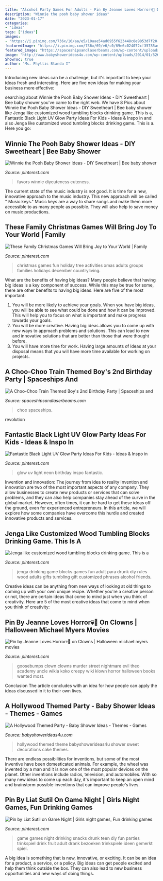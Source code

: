 ```yaml
---
title: "Alcohol Party Games For Adults - Pin By Jeanne Loves Horror💀🔪 On Clowns"
description: "Winnie the pooh baby shower ideas"
date: "2023-01-17"
categories:
- "ideas"
tags: ["ideas"]
images:
- "https://i.pinimg.com/736x/10/aa/e5/10aae54ad0955f623448c8e9853d7f20--evil-clowns-skulls.jpg"
featuredImage: "https://i.pinimg.com/736x/69/e6/c0/69e6c024072cf35785ac6c229aaa7edd.jpg"
featured_image: "https://spaceshipsandlaserbeams.com/wp-content/uploads/2015/09/vintage-train-birthday-party-ideas.jpg.jpg"
image: "http://www.babyshowerideas4u.com/wp-content/uploads/2014/01/526554_626300797401133_1353692776_n.jpg"
ShowToc: true
author: "Ms. Phyllis Blanda I"
---
```



Introducing new ideas can be a challenge, but it's important to keep your ideas fresh and interesting. Here are five new ideas for making your business more effective:

	

		
searching about Winnie the Pooh Baby Shower Ideas - DIY Sweetheart | Bee baby shower you've came to the right web. We have 8 Pics about Winnie the Pooh Baby Shower Ideas - DIY Sweetheart | Bee baby shower like Jenga like customized wood tumbling blocks drinking game. This is a, Fantastic Black Light UV Glow Party Ideas For Kids - Ideas &amp; Inspo in and also Jenga like customized wood tumbling blocks drinking game. This is a. Here you go:
		
    
## Winnie The Pooh Baby Shower Ideas - DIY Sweetheart | Bee Baby Shower

<img loading=lazy src="https://i.pinimg.com/736x/cd/21/bb/cd21bbf2b2f22d8764be35d616e4488c.jpg" onerror="this.onerror=null;this.src='https://tse2.mm.bing.net/th?id=OIP.5t3kPT8VqTQELatJK601CgHaJ4&amp;pid=15.1';" alt="Winnie the Pooh Baby Shower Ideas - DIY Sweetheart | Bee baby shower">

_Source: pinterest.com_

>favors winnie diycuteness cuteness. 

	

The current state of the music industry is not good. It is time for a new, innovative approach to the music industry. This new approach will be called " Music keys." Music keys are a way to share songs and make them more accessible to as many people as possible. They will also help to save money on music productions.

    
## These Family Christmas Games Will Bring Joy To Your World | Family

<img loading=lazy src="https://i.pinimg.com/736x/28/96/dd/2896dd920c626769600c0648d318e6d1.jpg" onerror="this.onerror=null;this.src='https://tse4.mm.bing.net/th?id=OIP.IxSSK5J_lQbQdZuPcfpFlgHaLH&amp;pid=15.1';" alt="These Family Christmas Games Will Bring Joy to Your World | Family">

_Source: pinterest.com_

>christmas games fun holiday tree activities xmas adults groups families holidays december countryliving. 

	

What are the benefits of having big ideas?
Many people believe that having big ideas is a key component of success. While this may be true for some, there are other benefits to having big ideas. Here are five of the most important: 
1. You will be more likely to achieve your goals. When you have big ideas, you will be able to see what could be done and how it can be improved. This will help you to focus on what is important and make progress towards your goals. 
2. You will be more creative. Having big ideas allows you to come up with new ways to approach problems and solutions. This can lead to new and innovative solutions that are better than those that were thought before. 
3. You will have more time for work. Having large amounts of Ideas at your disposal means that you will have more time available for working on projects.

    
## A Choo-Choo Train Themed Boy&#039;s 2nd Birthday Party | Spaceships And

<img loading=lazy src="https://spaceshipsandlaserbeams.com/wp-content/uploads/2015/09/vintage-train-birthday-party-ideas.jpg.jpg" onerror="this.onerror=null;this.src='https://tse4.mm.bing.net/th?id=OIP.OeAUz8mAzfx6I7NQIovDsgHaLH&amp;pid=15.1';" alt="A Choo-Choo Train Themed Boy&#039;s 2nd Birthday Party | Spaceships and">

_Source: spaceshipsandlaserbeams.com_

>choo spaceships. 

	

revolution

    
## Fantastic Black Light UV Glow Party Ideas For Kids - Ideas &amp; Inspo In

<img loading=lazy src="https://i.pinimg.com/736x/8d/75/0d/8d750d31fed35a2278f6302248638121.jpg" onerror="this.onerror=null;this.src='https://tse2.mm.bing.net/th?id=OIP.r2R04GxIRpw-U9YjqwN62wHaP3&amp;pid=15.1';" alt="Fantastic Black Light UV Glow Party Ideas For Kids - Ideas &amp; Inspo in">

_Source: pinterest.com_

>glow uv light neon birthday inspo fantastic. 

	

Invention and innovation: The journey from idea to reality
Invention and innovation are two of the most important aspects of any company. They allow businesses to create new products or services that can solve problems, and they can also help companies stay ahead of the curve in the global market. However, often times, it can be hard to get these ideas off the ground, even for experienced entrepreneurs. In this article, we will explore how some companies have overcome this hurdle and created innovative products and services.

    
## Jenga Like Customized Wood Tumbling Blocks Drinking Game. This Is A

<img loading=lazy src="https://i.pinimg.com/736x/6e/d1/67/6ed167c82e486640d484641475d18eab.jpg" onerror="this.onerror=null;this.src='https://tse4.mm.bing.net/th?id=OIP.1BN7W0ea6ycHcggPRiFxuwHaJ4&amp;pid=15.1';" alt="Jenga like customized wood tumbling blocks drinking game. This is a">

_Source: pinterest.com_

>jenga drinking game blocks games fun adult para drunk diy rules wood adults gifts tumbling gift customized phrases alcohol friends. 

	

Creative ideas can be anything from new ways of looking at old things to coming up with your own unique recipe. Whether you're a creative person or not, there are certain ideas that come to mind just when you think of creativity. Here are 5 of the most creative ideas that come to mind when you think of creativity: 

    
## Pin By Jeanne Loves Horror💀🔪 On Clowns | Halloween Michael Myers Movies

<img loading=lazy src="https://i.pinimg.com/736x/10/aa/e5/10aae54ad0955f623448c8e9853d7f20--evil-clowns-skulls.jpg" onerror="this.onerror=null;this.src='https://tse3.mm.bing.net/th?id=OIP.uSDiSbrsKLl7vOovNo9KAAHaKP&amp;pid=15.1';" alt="Pin by Jeanne Loves Horror💀🔪 on Clowns | Halloween michael myers movies">

_Source: pinterest.com_

>goosebumps clown clowns murder street nightmare evil theo academy uncle wikia koko creepy wiki klown horror halloween books wanted most. 

	

Conclusion
The article concludes with an idea for how people can apply the ideas discussed in it to their own lives.

    
## A Hollywood Themed Party - Baby Shower Ideas - Themes - Games

<img loading=lazy src="http://www.babyshowerideas4u.com/wp-content/uploads/2014/01/526554_626300797401133_1353692776_n.jpg" onerror="this.onerror=null;this.src='https://tse2.mm.bing.net/th?id=OIP.8uVsPW6wjK6MO1rtBtHv8gHaFj&amp;pid=15.1';" alt="A Hollywood Themed Party - Baby Shower Ideas - Themes - Games">

_Source: babyshowerideas4u.com_

>hollywood themed theme babyshowerideas4u shower sweet decorations cake themes. 

	

There are endless possibilities for inventions, but some of the most inventive have been domesticated animals. For example, the wheel was invented by a man and it is now one of the most popular devices on the planet. Other inventions include radios, television, and automobiles. With so many new ideas to come up each day, it's important to keep an open mind and brainstorm possible inventions that can improve people's lives.

    
## Pin By Liat Sutil On Game Night | Girls Night Games, Fun Drinking Games

<img loading=lazy src="https://i.pinimg.com/736x/69/e6/c0/69e6c024072cf35785ac6c229aaa7edd.jpg" onerror="this.onerror=null;this.src='https://tse2.mm.bing.net/th?id=OIP.hN1jRhZvN1-nALr-2yB18gHaJ4&amp;pid=15.1';" alt="Pin by Liat Sutil on Game Night | Girls night games, Fun drinking games">

_Source: pinterest.com_

>game games night drinking snacks drunk teen diy fun parties trinkspiel drink fruit adult drank bezoeken trinkspiele ideen gemerkt spiel. 

	

A big idea is something that is new, innovative, or exciting. It can be an idea for a product, a service, or a policy. Big ideas can get people excited and help them think outside the box. They can also lead to new business opportunities and new ways of doing things.

